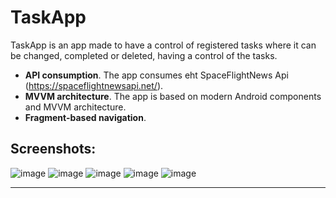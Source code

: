 # TaskApp

TaskApp is an app made to have a control of registered tasks where it can be changed, completed or deleted, having a control of the tasks.

- **API consumption**. The app consumes eht SpaceFlightNews Api (https://spaceflightnewsapi.net/).
- **MVVM architecture**. The app is based on modern Android components and MVVM architecture.
- **Fragment-based navigation**.

## Screenshots:

![image](https://user-images.githubusercontent.com/49213465/215915618-52277f99-06fc-4cf4-9f08-a486954f408d.png)
![image](https://user-images.githubusercontent.com/49213465/215915649-7f1f18e9-d7ad-4546-a456-f7a4d97d6b4c.png)
![image](https://user-images.githubusercontent.com/49213465/215915754-9898de7b-bd9d-4e42-b14b-8660cab204ae.png)
![image](https://user-images.githubusercontent.com/49213465/215918841-eded7759-c1f2-4c8c-a128-53b8e906abdd.png)
![image](https://user-images.githubusercontent.com/49213465/215918875-f69ac571-8511-4d2c-9d01-111513efc323.png)


****
